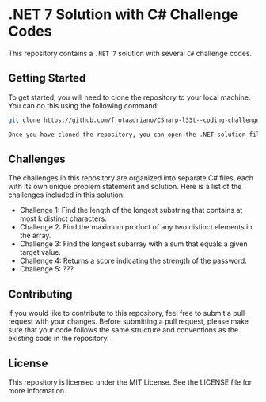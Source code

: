 # .NET 7 Solution with C# Challenge Codes

This repository contains a `.NET 7` solution with several `C#` challenge codes.

## Getting Started

To get started, you will need to clone the repository to your local machine. You can do this using the following command:
 
```bash
git clone https://github.com/frotaadriano/CSharp-l33t--coding-challenges>

Once you have cloned the repository, you can open the .NET solution file in Visual Studio. From there, you can build and run the code to see the results of each challenge.
```

## Challenges
The challenges in this repository are organized into separate C# files, each with its own unique problem statement and solution. Here is a list of the challenges included in this solution:
 
- Challenge 1: Find the length of the longest substring that contains at most k distinct characters.
- Challenge 2: Find the maximum product of any two distinct elements in the array.
- Challenge 3: Find the longest subarray with a sum that equals a given target value.
- Challenge 4: Returns a score indicating the strength of the password.
- Challenge 5: ???


## Contributing
If you would like to contribute to this repository, feel free to submit a pull request with your changes. Before submitting a pull request, please make sure that your code follows the same structure and conventions as the existing code in the repository.

## License
This repository is licensed under the MIT License. See the LICENSE file for more information.

